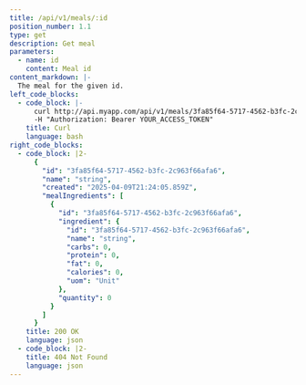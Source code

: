 ```yaml
---
title: /api/v1/meals/:id
position_number: 1.1
type: get
description: Get meal
parameters:
  - name: id
    content: Meal id
content_markdown: |-
  The meal for the given id.
left_code_blocks:
  - code_block: |-
      curl http://api.myapp.com/api/v1/meals/3fa85f64-5717-4562-b3fc-2c963f66afa6 \
      -H "Authorization: Bearer YOUR_ACCESS_TOKEN"
    title: Curl
    language: bash
right_code_blocks:
  - code_block: |2-
      {
        "id": "3fa85f64-5717-4562-b3fc-2c963f66afa6",
        "name": "string",
        "created": "2025-04-09T21:24:05.859Z",
        "mealIngredients": [
          {
            "id": "3fa85f64-5717-4562-b3fc-2c963f66afa6",
            "ingredient": {
              "id": "3fa85f64-5717-4562-b3fc-2c963f66afa6",
              "name": "string",
              "carbs": 0,
              "protein": 0,
              "fat": 0,
              "calories": 0,
              "uom": "Unit"
            },
            "quantity": 0
          }
        ]
      }
    title: 200 OK
    language: json
  - code_block: |2-
    title: 404 Not Found
    language: json
---
```

